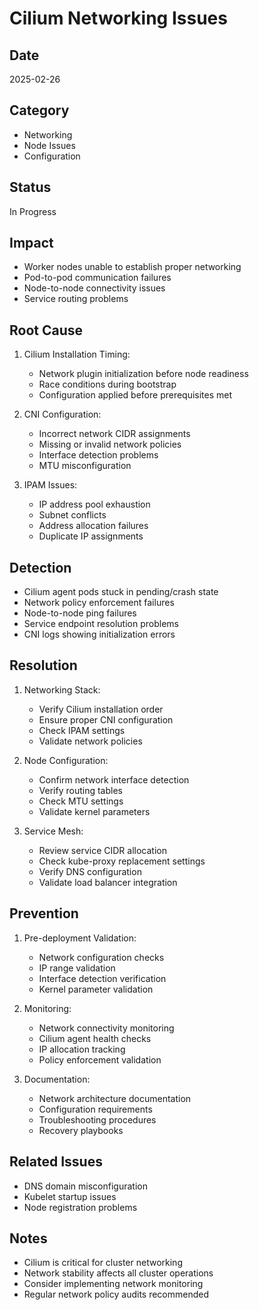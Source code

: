 # Cilium Networking Issues

## Date

2025-02-26

## Category

- Networking
- Node Issues
- Configuration

## Status

In Progress

## Impact

- Worker nodes unable to establish proper networking
- Pod-to-pod communication failures
- Node-to-node connectivity issues
- Service routing problems

## Root Cause

1. Cilium Installation Timing:

   - Network plugin initialization before node readiness
   - Race conditions during bootstrap
   - Configuration applied before prerequisites met

2. CNI Configuration:

   - Incorrect network CIDR assignments
   - Missing or invalid network policies
   - Interface detection problems
   - MTU misconfiguration

3. IPAM Issues:
   - IP address pool exhaustion
   - Subnet conflicts
   - Address allocation failures
   - Duplicate IP assignments

## Detection

- Cilium agent pods stuck in pending/crash state
- Network policy enforcement failures
- Node-to-node ping failures
- Service endpoint resolution problems
- CNI logs showing initialization errors

## Resolution

1. Networking Stack:

   - Verify Cilium installation order
   - Ensure proper CNI configuration
   - Check IPAM settings
   - Validate network policies

2. Node Configuration:

   - Confirm network interface detection
   - Verify routing tables
   - Check MTU settings
   - Validate kernel parameters

3. Service Mesh:
   - Review service CIDR allocation
   - Check kube-proxy replacement settings
   - Verify DNS configuration
   - Validate load balancer integration

## Prevention

1. Pre-deployment Validation:

   - Network configuration checks
   - IP range validation
   - Interface detection verification
   - Kernel parameter validation

2. Monitoring:

   - Network connectivity monitoring
   - Cilium agent health checks
   - IP allocation tracking
   - Policy enforcement validation

3. Documentation:
   - Network architecture documentation
   - Configuration requirements
   - Troubleshooting procedures
   - Recovery playbooks

## Related Issues

- DNS domain misconfiguration
- Kubelet startup issues
- Node registration problems

## Notes

- Cilium is critical for cluster networking
- Network stability affects all cluster operations
- Consider implementing network monitoring
- Regular network policy audits recommended
